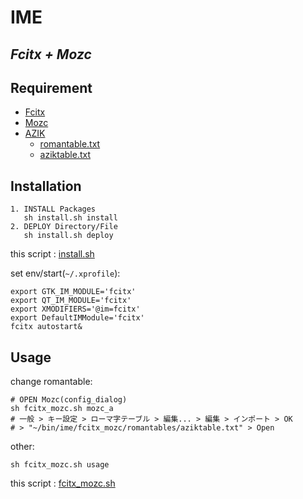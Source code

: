# IME

*Fcitx + Mozc*
---
## Requirement
* [Fcitx](https://fcitx-im.org/wiki/Special:MyLanguage/Fcitx)
* [Mozc](https://github.com/google/mozc)
* [AZIK](http://hp.vector.co.jp/authors/VA002116/azik/azikinfo.htm)
    * [romantable.txt](https://raw.githubusercontent.com/ghsable/dotfiles/main/bin/ime/romantables/romantable.txt)
    * [aziktable.txt](https://raw.githubusercontent.com/ghsable/dotfiles/main/bin/ime/romantables/aziktable.txt)

## Installation

    1. INSTALL Packages
       sh install.sh install
    2. DEPLOY Directory/File
       sh install.sh deploy

this script : [install.sh](https://github.com/ghsable/dotfiles/blob/main/bin/ime/fcitx_mozc/install.sh)

set env/start(`~/.xprofile`):

    export GTK_IM_MODULE='fcitx'
    export QT_IM_MODULE='fcitx'
    export XMODIFIERS='@im=fcitx'
    export DefaultIMModule='fcitx'
    fcitx autostart&

## Usage
change romantable:

    # OPEN Mozc(config_dialog)
    sh fcitx_mozc.sh mozc_a
    # 一般 > キー設定 > ローマ字テーブル > 編集... > 編集 > インポート > OK
    # > "~/bin/ime/fcitx_mozc/romantables/aziktable.txt" > Open

other:

    sh fcitx_mozc.sh usage

this script : [fcitx_mozc.sh](https://github.com/ghsable/dotfiles/blob/main/bin/ime/fcitx_mozc/fcitx_mozc.sh)
